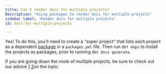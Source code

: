 ```yaml
---
title: Can I render docs for multiple projects?
Description: "Using packages to render docs for multiple projects"
sidebar_label: 'Render docs for multiple projects'
id: docs-for-multiple-projects

---
```


Yes! To do this, you'll need to create a "super project" that lists each project as a dependent [package](package-management) in a `packages.yml` file. Then run `dbt deps` to install the projects as packages, prior to running `dbt docs generate`.

If you are going down the route of multiple projects, be sure to check out our advice [1](https://discourse.getdbt.com/t/should-i-have-an-organisation-wide-project-a-monorepo-or-should-each-work-flow-have-their-own/666) [2](https://discourse.getdbt.com/t/how-to-configure-your-dbt-repository-one-or-many/2121)on the topic.
